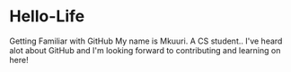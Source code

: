 # Hello-Life
Getting Familiar with GitHub
My name is Mkuuri. A CS student.. I've heard alot about GitHub and I'm looking forward to contributing and learning on here!
